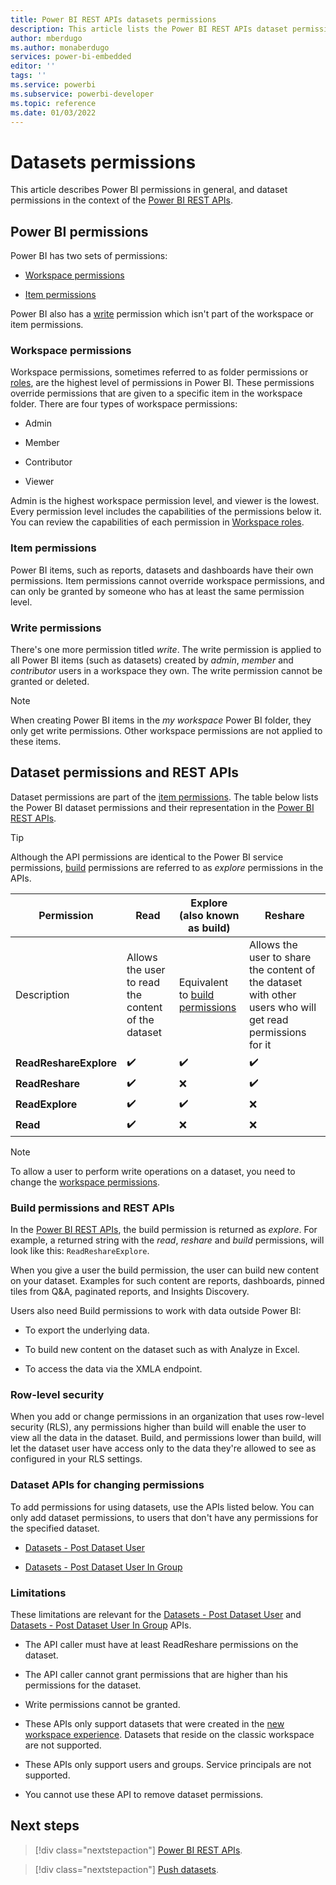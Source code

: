 ```yaml
---
title: Power BI REST APIs datasets permissions
description: This article lists the Power BI REST APIs dataset permissionss
author: mberdugo
ms.author: monaberdugo
services: power-bi-embedded
editor: ''
tags: ''
ms.service: powerbi
ms.subservice: powerbi-developer
ms.topic: reference
ms.date: 01/03/2022
---
```


# Datasets permissions

This article describes Power BI permissions in general, and dataset permissions in the context of the [Power BI REST APIs](https://docs.microsoft.com/en-us/rest/api/power-bi/).

## Power BI permissions

Power BI has two sets of permissions:

* [Workspace permissions](#workspace-permissions)

* [Item permissions](#item-permissions)

Power BI also has a [write](#write-permissions) permission which isn't part of the workspace or item permissions.

### Workspace permissions

Workspace permissions, sometimes referred to as folder permissions or [roles](./../collaborate-share/service-roles-new-workspaces.md), are the highest level of permissions in Power BI. These permissions override permissions that are given to a specific item in the workspace folder. There are four types of workspace permissions:

* Admin

* Member

* Contributor

* Viewer

Admin is the highest workspace permission level, and viewer is the lowest. Every permission level includes the capabilities of the permissions below it. You can review the capabilities of each permission in [Workspace roles](./../collaborate-share/service-roles-new-workspaces.md#workspace-roles).

### Item permissions

Power BI items, such as reports, datasets and dashboards have their own permissions. Item permissions cannot override workspace permissions, and can only be granted by someone who has at least the same permission level.

### Write permissions

There's one more permission titled *write*. The write permission is applied to all Power BI items (such as datasets) created by *admin*, *member* and *contributor* users in a workspace they own. The write permission cannot be granted or deleted.

>[!NOTE]
>When creating Power BI items in the *my workspace* Power BI folder, they only get write permissions. Other workspace permissions are not applied to these items.

## Dataset permissions and REST APIs

Dataset permissions are part of the [item permissions](#item-permissions). The table below lists  the Power BI dataset permissions and their representation in the [Power BI REST APIs](https://docs.microsoft.com/en-us/rest/api/power-bi/).

>[!TIP]
>Although the API permissions are identical to the Power BI service permissions, [build](#build-permisions-and-rest-apis) permissions are referred to as *explore* permissions in the APIs.

|Permission             |Read     |Explore (also known as build)  |Reshare  |
|-----------------------|---------|---------|---------|
|Description            |Allows the user to read the content of the dataset|Equivalent to [build permissions](#build-permisions-and-rest-apis) |Allows the user to share the content of the dataset with other users who will get read permissions for it |
|**ReadReshareExplore** |✔️       |✔️      |✔️       |
|**ReadReshare**        |✔️       |❌      |✔️       |
|**ReadExplore**        |✔️       |✔️      |❌       |
|**Read**               |✔️       |❌      |❌       |

>[!NOTE]
>To allow a user to perform write operations on a dataset, you need to change the [workspace permissions](#workspace-permissions).

### Build permissions and REST APIs

In the [Power BI REST APIs](/rest/api/power-bi/), the build permission is returned as *explore*. For example, a returned string with the *read*, *reshare* and *build* permissions, will look like this: `ReadReshareExplore`.

When you give a user the build permission, the user can build new content on your dataset. Examples for such content are reports, dashboards, pinned tiles from Q&A, paginated reports, and Insights Discovery.

Users also need Build permissions to work with data outside Power BI:

* To export the underlying data.

* To build new content on the dataset such as with Analyze in Excel.

* To access the data via the XMLA endpoint.

### Row-level security

When you add or change permissions in an organization that uses row-level security (RLS), any permissions higher than build will enable the user to view all the data in the dataset. Build, and permissions lower than build, will let the dataset user have access only to the data they're allowed to see as configured in your RLS settings.

### Dataset APIs for changing permissions

To add permissions for using datasets, use the APIs listed below. You can only add dataset permissions, to users that don't have any permissions for the specified dataset.

* [Datasets - Post Dataset User](/rest/api/power-bi/datasets/post-dataset-user)

* [Datasets - Post Dataset User In Group](/rest/api/power-bi/datasets/post-dataset-user-in-group)

### Limitations

These limitations are relevant for the [Datasets - Post Dataset User](/rest/api/power-bi/datasets/post-dataset-user) and [Datasets - Post Dataset User In Group](/rest/api/power-bi/datasets/post-dataset-user-in-group) APIs.

* The API caller must have at least ReadReshare permissions on the dataset.

* The API caller cannot grant permissions that are higher than his permissions for the dataset.

* Write permissions cannot be granted.

* These APIs only support datasets that were created in the [new workspace experience](/collaborate-share/service-new-workspaces). Datasets that reside on the classic workspace are not supported.

* These APIs only support users and groups. Service principals are not supported.

* You cannot use these API to remove dataset permissions.

## Next steps

>[!div class="nextstepaction"]
>[Power BI REST APIs](/rest/api/power-bi/).

>[!div class="nextstepaction"]
>[Push datasets](/rest/api/power-bi/push-datasets).
